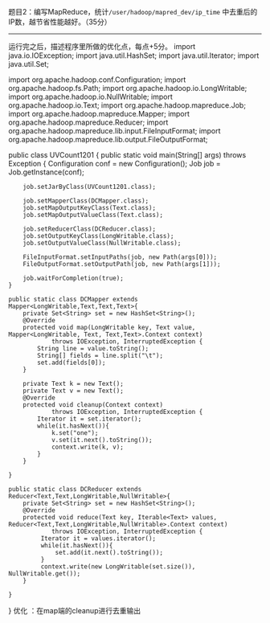 
题目2：编写MapReduce，统计`/user/hadoop/mapred_dev/ip_time` 中去重后的IP数，越节省性能越好。（35分）

---

运行完之后，描述程序里所做的优化点，每点+5分。
import java.io.IOException;
import java.util.HashSet;
import java.util.Iterator;
import java.util.Set;

import org.apache.hadoop.conf.Configuration;
import org.apache.hadoop.fs.Path;
import org.apache.hadoop.io.LongWritable;
import org.apache.hadoop.io.NullWritable;
import org.apache.hadoop.io.Text;
import org.apache.hadoop.mapreduce.Job;
import org.apache.hadoop.mapreduce.Mapper;
import org.apache.hadoop.mapreduce.Reducer;
import org.apache.hadoop.mapreduce.lib.input.FileInputFormat;
import org.apache.hadoop.mapreduce.lib.output.FileOutputFormat;


public class UVCount1201 {
	public static void main(String[] args) throws Exception {
		Configuration conf = new Configuration();
		Job job = Job.getInstance(conf);
		
		job.setJarByClass(UVCount1201.class);
		
		job.setMapperClass(DCMapper.class);
		job.setMapOutputKeyClass(Text.class);
		job.setMapOutputValueClass(Text.class);
		
		job.setReducerClass(DCReducer.class);
		job.setOutputKeyClass(LongWritable.class);
		job.setOutputValueClass(NullWritable.class);
		
		FileInputFormat.setInputPaths(job, new Path(args[0]));
		FileOutputFormat.setOutputPath(job, new Path(args[1]));
		
		job.waitForCompletion(true);
	}
   
	public static class DCMapper extends Mapper<LongWritable,Text,Text,Text>{
		private Set<String> set = new HashSet<String>();
		@Override
		protected void map(LongWritable key, Text value, Mapper<LongWritable, Text, Text,Text>.Context context)
				throws IOException, InterruptedException {
			String line = value.toString();
			String[] fields = line.split("\t");
			set.add(fields[0]);
		}

		private Text k = new Text();
		private Text v = new Text();
		@Override
		protected void cleanup(Context context)
				throws IOException, InterruptedException {
			Iterator it = set.iterator();
			while(it.hasNext()){
				k.set("one");
				v.set(it.next().toString());
				context.write(k, v);
			}
		}
		
	}
	
	public static class DCReducer extends Reducer<Text,Text,LongWritable,NullWritable>{
		private Set<String> set = new HashSet<String>();
		@Override
		protected void reduce(Text key, Iterable<Text> values, Reducer<Text,Text,LongWritable,NullWritable>.Context context)
				throws IOException, InterruptedException {
		     Iterator it = values.iterator();
		     while(it.hasNext()){
		    	 set.add(it.next().toString());
		     }
		     context.write(new LongWritable(set.size()), NullWritable.get());
		}
		
	}
}
优化 ：在map端的cleanup进行去重输出
